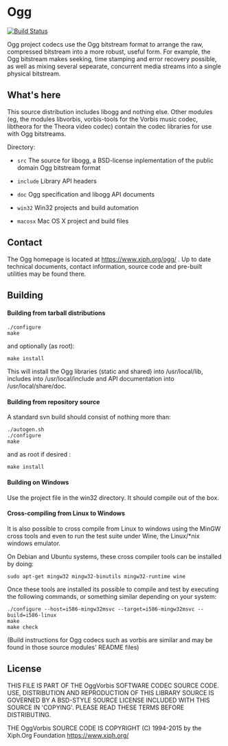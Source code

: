 # Ogg

[![Build Status](https://travis-ci.org/xiph/ogg.png?branch=master)](https://travis-ci.org/xiph/ogg)

Ogg project codecs use the Ogg bitstream format to arrange the raw,
compressed bitstream into a more robust, useful form. For example,
the Ogg bitstream makes seeking, time stamping and error recovery
possible, as well as mixing several sepearate, concurrent media
streams into a single physical bitstream.

## What's here ##
This source distribution includes libogg and nothing else. Other modules
(eg, the modules libvorbis, vorbis-tools for the Vorbis music codec,
libtheora for the Theora video codec) contain the codec libraries for
use with Ogg bitstreams.

Directory:

- `src` The source for libogg, a BSD-license inplementation of the public domain Ogg bitstream format

- `include` Library API headers

- `doc` Ogg specification and libogg API documents

- `win32` Win32 projects and build automation

- `macosx` Mac OS X project and build files

## Contact ##

The Ogg homepage is located at https://www.xiph.org/ogg/ .
Up to date technical documents, contact information, source code and
pre-built utilities may be found there.

## Building ##

#### Building from tarball distributions ####

    ./configure
    make

and optionally (as root):

    make install

This will install the Ogg libraries (static and shared) into
/usr/local/lib, includes into /usr/local/include and API
documentation into /usr/local/share/doc.

#### Building from repository source ####

A standard svn build should consist of nothing more than:

    ./autogen.sh
    ./configure
    make

and as root if desired :

    make install

#### Building on Windows ####

Use the project file in the win32 directory. It should compile out of the box.

#### Cross-compiling from Linux to Windows ####

It is also possible to cross compile from Linux to windows using the MinGW
cross tools and even to run the test suite under Wine, the Linux/*nix
windows emulator.

On Debian and Ubuntu systems, these cross compiler tools can be installed
by doing:

    sudo apt-get mingw32 mingw32-binutils mingw32-runtime wine

Once these tools are installed its possible to compile and test by
executing the following commands, or something similar depending on
your system:

    ./configure --host=i586-mingw32msvc --target=i586-mingw32msvc --build=i586-linux
    make
    make check

(Build instructions for Ogg codecs such as vorbis are similar and may
be found in those source modules' README files)

## License ##

THIS FILE IS PART OF THE OggVorbis SOFTWARE CODEC SOURCE CODE.
USE, DISTRIBUTION AND REPRODUCTION OF THIS LIBRARY SOURCE IS
GOVERNED BY A BSD-STYLE SOURCE LICENSE INCLUDED WITH THIS SOURCE
IN 'COPYING'. PLEASE READ THESE TERMS BEFORE DISTRIBUTING.

THE OggVorbis SOURCE CODE IS COPYRIGHT (C) 1994-2015
by the Xiph.Org Foundation https://www.xiph.org/
